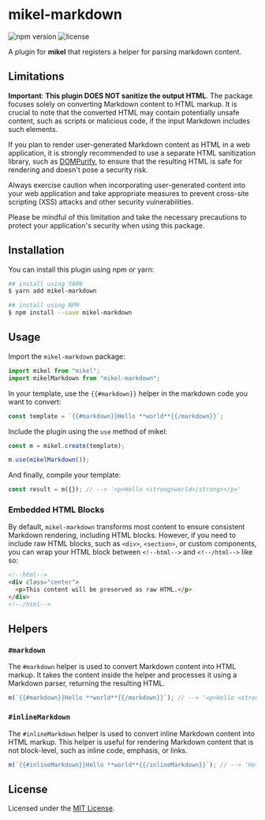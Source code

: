 # mikel-markdown

![npm version](https://badgen.net/npm/v/mikel-markdown?labelColor=1d2734&color=21bf81)
![license](https://badgen.net/github/license/jmjuanes/mikel?labelColor=1d2734&color=21bf81)

A plugin for **mikel** that registers a helper for parsing markdown content.

## Limitations

**Important**: **This plugin DOES NOT sanitize the output HTML**. The package focuses solely on converting Markdown content to HTML markup. It is crucial to note that the converted HTML may contain potentially unsafe content, such as scripts or malicious code, if the input Markdown includes such elements.

If you plan to render user-generated Markdown content as HTML in a web application, it is strongly recommended to use a separate HTML sanitization library, such as [DOMPurify](https://github.com/cure53/DOMPurify), to ensure that the resulting HTML is safe for rendering and doesn't pose a security risk.

Always exercise caution when incorporating user-generated content into your web application and take appropriate measures to prevent cross-site scripting (XSS) attacks and other security vulnerabilities.

Please be mindful of this limitation and take the necessary precautions to protect your application's security when using this package.

## Installation

You can install this plugin using npm or yarn:

```bash
## install using YARN
$ yarn add mikel-markdown

## install using NPM
$ npm install --save mikel-markdown
```

## Usage

Import the `mikel-markdown` package:

```javascript
import mikel from "mikel";
import mikelMarkdown from "mikel-markdown";
```

In your template, use the `{{#markdown}}` helper in the markdown code you want to convert:

```javascript
const template = `{{#markdown}}Hello **world**{{/markdown}}`;
```

Include the plugin using the `use` method of mikel:

```javascript
const m = mikel.create(template);

m.use(mikelMarkdown());
```

And finally, compile your template:
```javascript
const result = m({}); // --> '<p>Hello <strong>world</strong></p>'
```

### Embedded HTML Blocks

By default, `mikel-markdown` transforms most content to ensure consistent Markdown rendering, including HTML blocks. However, if you need to include raw HTML blocks, such as `<div>`, `<section>`, or custom components, you can wrap your HTML block between `<!--html-->` and `<!--/html-->` like so:

```html
<!--html-->
<div class="center">
  <p>This content will be preserved as raw HTML.</p>
</div>
<!--/html-->
```

## Helpers

### `#markdown`

The `#markdown` helper is used to convert Markdown content into HTML markup. It takes the content inside the helper and processes it using a Markdown parser, returning the resulting HTML.

```javascript
m(`{{#markdown}}Hello **world**{{/markdown}}`); // --> '<p>Hello <strong>world</strong></p>'
```

### `#inlineMarkdown`

The `#inlineMarkdown` helper is used to convert inline Markdown content into HTML markup. This helper is useful for rendering Markdown content that is not block-level, such as inline code, emphasis, or links.

```javascript
m(`{{#inlineMarkdown}}Hello **world**{{/inlineMarkdown}}`); // --> 'Hello <strong>world</strong>'
```

## License

Licensed under the [MIT License](../../LICENSE).
